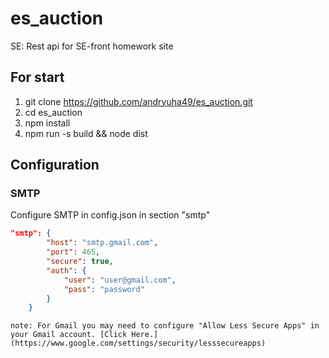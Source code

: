 # es_auction
SE: Rest api for SE-front homework site 

## For start

1. git clone https://github.com/andryuha49/es_auction.git
2. cd es_auction
3. npm install
4. npm run -s build && node dist

## Configuration

### SMTP

Configure SMTP in config.json in section "smtp"

```json
"smtp": {
		"host": "smtp.gmail.com",
		"port": 465,
		"secure": true,
		"auth": {
			"user": "user@gmail.com",
			"pass": "password"
		}
	}
```

``` 
note: For Gmail you may need to configure "Allow Less Secure Apps" in your Gmail account. [Click Here.](https://www.google.com/settings/security/lesssecureapps)
```
